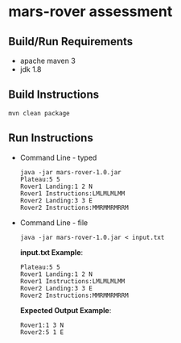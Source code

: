 # mars-rover assessment

## Build/Run Requirements
* apache maven 3
* jdk 1.8

## Build Instructions

  ```
  mvn clean package
  ```

## Run Instructions

* Command Line - typed
  ```
  java -jar mars-rover-1.0.jar
  Plateau:5 5
  Rover1 Landing:1 2 N
  Rover1 Instructions:LMLMLMLMM
  Rover2 Landing:3 3 E
  Rover2 Instructions:MMRMMRMRRM
  ```
* Command Line - file
  ```
  java -jar mars-rover-1.0.jar < input.txt
  ```
  **input.txt Example**:
  ```
  Plateau:5 5
  Rover1 Landing:1 2 N
  Rover1 Instructions:LMLMLMLMM
  Rover2 Landing:3 3 E
  Rover2 Instructions:MMRMMRMRRM
  ```

  **Expected Output Example**:
  ```
  Rover1:1 3 N
  Rover2:5 1 E
  ```


